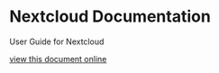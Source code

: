 # Nextcloud Documentation
User Guide for Nextcloud

[view this document online](https://flaxton.github.io/NextcloudDocs/)

